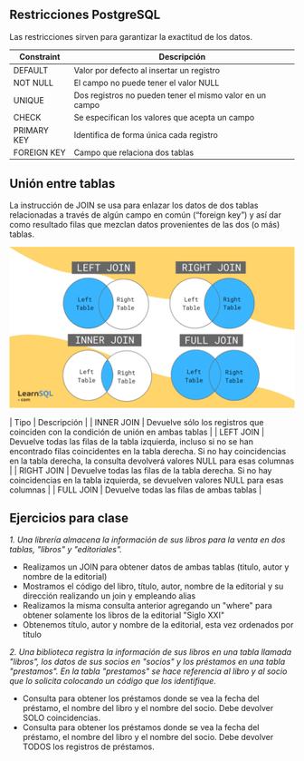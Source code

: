 ## Restricciones PostgreSQL
Las restricciones sirven para garantizar la exactitud de los datos.

| Constraint | Descripción |
|---------|-------------|
| DEFAULT | Valor por defecto al insertar un registro |
| NOT NULL | El campo no puede tener el valor NULL |
| UNIQUE | Dos registros no pueden tener el mismo valor en un campo |
| CHECK | Se especifican los valores que acepta un campo |
| PRIMARY KEY | Identifica de forma única cada registro |
| FOREIGN KEY | Campo que relaciona dos tablas |


## Unión entre tablas

La instrucción de JOIN se usa para enlazar los datos de dos tablas relacionadas a través de algún campo en común (“foreign key”) y así dar como resultado filas que mezclan datos provenientes de las dos (o más) tablas.

![alt text](image-9.png)

| Tipo | Descripción |
| INNER JOIN | Devuelve sólo los registros que coinciden con la condición de unión en ambas tablas |
| LEFT JOIN | Devuelve todas las filas de la tabla izquierda, incluso si no se han encontrado filas coincidentes en la tabla derecha. Si no hay coincidencias en la tabla derecha, la consulta devolverá valores NULL para esas columnas |
| RIGHT JOIN | Devuelve todas las filas de la tabla derecha. Si no hay coincidencias en la tabla izquierda, se devuelven valores NULL para esas columnas |
| FULL JOIN | Devuelve todas las filas de ambas tablas |


## Ejercicios para clase

_1. Una librería almacena la información de sus libros para la venta en dos tablas, "libros" y "editoriales"._
- Realizamos un JOIN para obtener datos de ambas tablas (titulo, autor y nombre de la editorial)
- Mostramos el código del libro, título, autor, nombre de la editorial y su dirección realizando un join y empleando alias
- Realizamos la misma consulta anterior agregando un "where" para obtener solamente los libros de la editorial "Siglo XXI"
- Obtenemos título, autor y nombre de la editorial, esta vez ordenados por título

_2. Una biblioteca registra la información de sus libros en una tabla llamada "libros", los datos de sus socios en "socios" y los préstamos en una tabla "prestamos". En la tabla "prestamos" se hace referencia al libro y al socio que lo solicita colocando un código que los identifique._

- Consulta para obtener los préstamos donde se vea la fecha del préstamo, el nombre del libro y el nombre del socio. Debe devolver SOLO coincidencias.
- Consulta para obtener los préstamos donde se vea la fecha del préstamo, el nombre del libro y el nombre del socio. Debe devolver TODOS los registros de préstamos.


